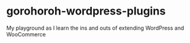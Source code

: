 # gorohoroh-wordpress-plugins
My playground as I learn the ins and outs of extending WordPress and WooCommerce
